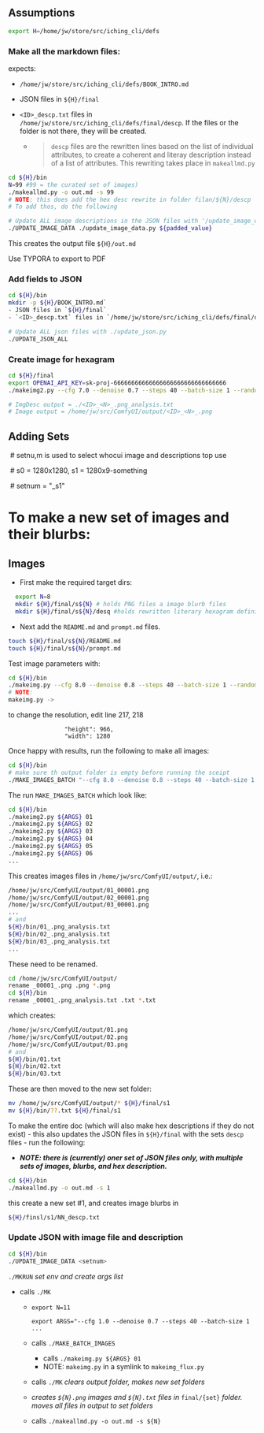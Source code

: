 ## Assumptions

```sh
export H=/home/jw/store/src/iching_cli/defs
```

### Make all the markdown files:



expects:

- `/home/jw/store/src/iching_cli/defs/BOOK_INTRO.md`
- JSON files in `${H}/final`
- `<ID>_descp.txt` files in `/home/jw/store/src/iching_cli/defs/final/descp`. If the files or the folder is not there, they will be created.

  - > `descp` files are the rewritten lines based on the list of individual attributes, to create a coherent and literay description instead of a list of attributes. This rewriting takes place in `makeallmd.py`


```sh
cd ${H}/bin
N=99 #99 = the curated set of images)
./makeallmd.py -o out.md -s 99
# NOTE: this does add the hex desc rewrite in folder filan/${N}/descp
# To add thos, do the following

# Update ALL image descriptions in the JSON files with '/update_image_data.py ${padded_value}'
./UPDATE_IMAGE_DATA ./update_image_data.py ${padded_value}


```

This creates the output file `${H}/out.md`

Use TYPORA to export to PDF



### Add fields to JSON

```sh
cd ${H}/bin￼
mkdir -p ${H}/BOOK_INTRO.md`
- JSON files in `${H}/final`
- `<ID>_descp.txt` files in `/home/jw/store/src/iching_cli/defs/final/descp`

# Update ALL json files with ./update_json.py
./UPDATE_JSON_ALL 

```

### Create image for hexagram

```sh
cd ${H}/final
export OPENAI_API_KEY=sk-proj-66666666666666666666666666666666
./makeimg2.py --cfg 7.0 --denoise 0.7 --steps 40 --batch-size 1 --random-seed 20

# ImgDesc output = ./<ID>_<N>_.png_analysis.txt
# Image output = /home/jw/src/ComfyUI/output/<ID>_<N>_.png

```



## Adding Sets



​    \# setnu,m is used to select whocui image and descriptions top use

​    \# s0 = 1280x1280, s1 = 1280x9-something

​    \# setnum = "_s1"



# To make a new set of images and their blurbs:

## Images

- First make the required target dirs:

```sh
  export N=8
  mkdir ${H}/final/s${N} # holds PNG files a image blurb files
  mkdir ${H}/final/s${N}/desq #holds rewritten literary hexagram definitions
```
- Next add the `README.md` and `prompt.md` files.  
```sh
touch ${H}/final/s${N}/README.md
touch ${H}/final/s${N}/prompt.md
```

Test image parameters with:

```sh
cd ${H}/bin
./makeimg.py --cfg 8.0 --denoise 0.8 --steps 40 --batch-size 1 --random-seed 03 # note 03 is ID no seed
# NOTE:
makeimg.py -> 
```

to change the resolution, edit line 217, 218
```
                "height": 966,
                "width": 1280
```

Once happy with results, run the following to make all images:

```sh
cd ${H}/bin
# make sure th output folder is empty before running the sceipt
./MAKE_IMAGES_BATCH "--cfg 8.0 --denoise 0.8 --steps 40 --batch-size 1 --random_seed "
```

The run `MAKE_IMAGES_BATCH` which look like:

```sh
cd ${H}/bin
./makeimg2.py ${ARGS} 01
./makeimg2.py ${ARGS} 02
./makeimg2.py ${ARGS} 03
./makeimg2.py ${ARGS} 04
./makeimg2.py ${ARGS} 05
./makeimg2.py ${ARGS} 06
...
```

This creates images files in `/home/jw/src/ComfyUI/output/`, i.e.:

```sh
/home/jw/src/ComfyUI/output/01_00001.png
/home/jw/src/ComfyUI/output/02_00001.png
/home/jw/src/ComfyUI/output/03_00001.png
...
# and
${H}/bin/01_.png_analysis.txt
${H}/bin/02_.png_analysis.txt
${H}/bin/03_.png_analysis.txt
...
```

These need to be renamed.

```sh
cd /home/jw/src/ComfyUI/output/
rename _00001_.png .png *.png
cd ${H}/bin
rename _00001_.png_analysis.txt .txt *.txt
```

which creates:

```sh
/home/jw/src/ComfyUI/output/01.png
/home/jw/src/ComfyUI/output/02.png
/home/jw/src/ComfyUI/output/03.png
# and 
${H}/bin/01.txt
${H}/bin/02.txt
${H}/bin/03.txt
```

These are then moved to the new set folder:

```sh
mv /home/jw/src/ComfyUI/output/* ${H}/final/s1
mv ${H}/bin/??.txt ${H}/final/s1
```

To make the entire doc (which will also make hex descriptions if they do not exist) - this also updates the JSON files in `${H}/final` with the sets `descp` files - run the following:

- ***NOTE: there is (currently) oner set of JSON files only, with multiple sets of images, blurbs, and hex description.***

```sh
cd ${H}/bin
./makeallmd.py -o out.md -s 1
```

this create a new set #1, and creates image blurbs in 

```sh
${H}/finsl/s1/NN_descp.txt
```

### Update JSON with image file and description

```sh
cd ${H}/bin
./UPDATE_IMAGE_DATA <setnum>
```



`./MKRUN` *set env and create args list*

- calls `./MK` 

  - `export N=11`

    `export ARGS="--cfg 1.0 --denoise 0.7 --steps 40 --batch-size 1 ...`

  - calls `./MAKE_BATCH_IMAGES`
    - calls `./makeimg.py ${ARGS} 01`
    - NOTE: `makeimg.py` in a symlink to `makeimg_flux.py`
  - calls `./MK`  *clears output folder, makes new set folders* 
  - *creates `${N}.png` images and `${N}.txt` files in* `final/{set}` *folder. moves all files in output to set folders*
  - calls `./makeallmd.py -o out.md -s ${N}`



